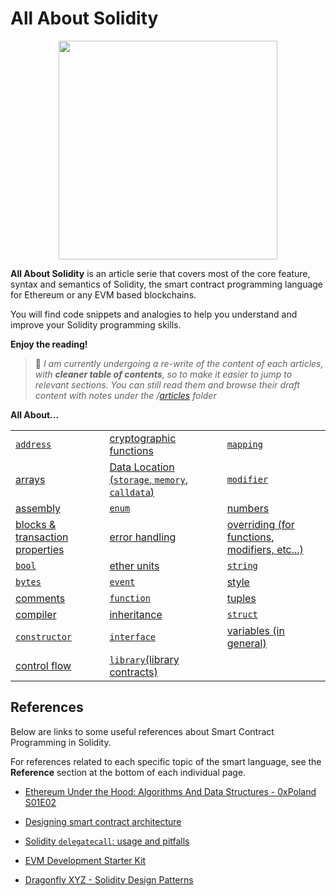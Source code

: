 # All About Solidity

<p align="center">
  <img height="350" src="./assets/all-about-solidity-character-medium.png">
</p>

**All About Solidity** is an article serie that covers most of the core feature, syntax and semantics of Solidity, the smart contract programming language for Ethereum or any EVM based blockchains.

You will find code snippets and analogies to help you understand and improve your Solidity programming skills.

**Enjoy the reading!**

> :construction: _I am currently undergoing a re-write of the content of each articles, with **cleaner table of contents**, so to make it easier to jump to relevant sections.
> You can still read them and browse their draft content with notes under the /[articles](./articles/) folder_

**All About...**

|                                                             |                                                                                 |                                                                           |
| :---------------------------------------------------------- | :------------------------------------------------------------------------------ | :------------------------------------------------------------------------ |
| [`address`](./articles/Addresses.md)                        | [cryptographic functions](./articles/Cryptographic-functions.md)                | [`mapping`](./articles/Mappings.md)                                       |
| [arrays](./articles/Arrays.md)                              | [Data Location (`storage`, `memory`, `calldata`)](./articles/Data-Locations.md) | [`modifier`](./articles/Modifiers.md)                                     |
| [assembly](./articles/Assembly.md)                          | [`enum`](./articles/Enums.md)                                                   | [numbers](./articles/Numbers.md)                                          |
| [blocks & transaction properties](./articles/Blocks-Txs.md) | [error handling](./articles/Error-Handling.md)                                  | [overriding (for functions, modifiers, etc...)](./articles/Overriding.md) |
| [`bool`](./articles/Boolean.md)                             | [ether units](./articles/Ether-Units.md)                                        | [`string`](./articles/Strings.md)                                         |
| [`bytes`](./articles/Bytes.md)                              | [`event`](./articles/Events.md)                                                 | [style](./articles/Style.md)                                              |
| [comments](./articles/Comments.md)                          | [`function`](./articles/Functions.md)                                           | [tuples](./articles/Tuples.md)                                            |
| [compiler](./articles/Compiler.md)                          | [inheritance](./articles/Inheritance.md)                                        | [`struct`](./articles/Structs.md)                                         |
| [`constructor`](./articles/Constructors.md)                 | [`interface`](./articles/Interfaces.md)                                         | [variables (in general)](./articles/Variables.md)                         |
| [control flow](./articles/Control-Flow.md)                  | [`library`(library contracts)](./articles/Libraries.md)                        |                                                                           |

## References

Below are links to some useful references about Smart Contract Programming in Solidity.

For references related to each specific topic of the smart language, see the **Reference** section at the bottom of each individual page.

- [Ethereum Under the Hood: Algorithms And Data Structures - 0xPoland S01E02](https://www.youtube.com/watch?v=OxofT39TJgg)

- [Designing smart contract architecture](https://medium.com/@ScruffyStudios/designing-smart-contract-architectures-924a8991dfe1)

- [Solidity `delegatecall`: usage and pitfalls](https://medium.com/@jeremythen16/solidity-delegatecall-usage-and-pitfalls-5c37eaa5bd5d)

- [EVM Development Starter Kit](https://freddycoen.medium.com/evm-starter-kit-1790bcc992ef)

- [Dragonfly XYZ - Solidity Design Patterns](https://github.com/dragonfly-xyz/useful-solidity-patterns)
